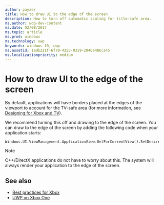 ```yaml
---
author: payzer
title: How to draw UI to the edge of the screen
description: How to turn off automatic scaling for title-safe area.
ms.author: wdg-dev-content
ms.date: 02/08/2017
ms.topic: article
ms.prod: windows
ms.technology: uwp
keywords: windows 10, uwp
ms.assetid: 1adb221f-6f70-4255-9329-2046a486ca45
ms.localizationpriority: medium
---
```


# How to draw UI to the edge of the screen   
By default, applications will have borders placed at the edges of the viewport to account for the TV-safe area (for more information, see [Designing for Xbox and TV](../design/devices/designing-for-tv.md#tv-safe-area)). 

We recommend turning this off and drawing to the edge of the screen. You can draw to the edge of the screen by adding the following code when your application starts:
   
```
Windows.UI.ViewManagement.ApplicationView.GetForCurrentView().SetDesiredBoundsMode(Windows.UI.ViewManagement.ApplicationViewBoundsMode.UseCoreWindow);
```
   
> [!NOTE]
> C++/DirectX applications do not have to worry about this. The system will always render your application to the edge of the screen.

## See also
- [Best practices for Xbox](tailoring-for-xbox.md)
- [UWP on Xbox One](index.md)
